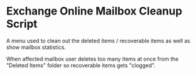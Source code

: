 # Exchange Online Mailbox Cleanup Script

A menu used to clean out the deleted items / recoverable items as well as show mailbox statistics.

When affected mailbox user deletes too many items at once from the "Deleted Items" folder so recoverable items gets "clogged".
